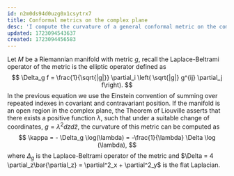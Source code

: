 ```yaml
---
id: n2m0ds94d0uzg0x1csytrx7
title: Conformal metrics on the complex plane
desc: 'I compute the curvature of a general conformal metric on the complex plane'
updated: 1723094543637
created: 1723094456583
---
```


Let $M$ be a Riemannian manifold with metric $g$, recall the Laplace-Beltrami operator of the metric is the elliptic operator defined as
$$
\Delta_g f = \frac{1}{\sqrt{|g|}} \partial_i \left( \sqrt{|g|} g^{ij} \partial_j f\right).
$$
In the previous equation we use the Einstein convention of summing over repeated indexes in covariant and contravariant position. If the manifold is an open region in the complex plane, the Theorem of Liouville asserts that there exists a positive function $\lambda$, such that under a suitable change of coordinates,  $g = \lambda^2 dz d\bar{z}$, the curvature of this metric can be computed as
$$
\kappa = - \Delta_g \log(\lambda) = -\frac{1}{\lambda} \Delta \log (\lambda),
$$
where $\Delta_g$ is the Laplace-Beltrami operator of the metric and  $\Delta = 4 \partial_z\bar{\partial_z} = \partial^2_x + \partial^2_y$ is the flat Laplacian.  
